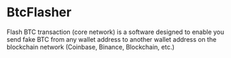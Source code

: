 # BtcFlasher
Flash BTC transaction (core network) is a software designed to enable you send fake BTC from any wallet address to another wallet address on the blockchain network (Coinbase, Binance, Blockchain, etc.)

